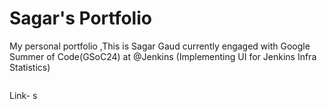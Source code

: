 # Sagar's Portfolio
My personal portfolio ,This is Sagar Gaud currently engaged with Google Summer of Code(GSoC24) at @Jenkins (Implementing UI for Jenkins Infra Statistics)

<a href="https://www.linkedin.com/in/sagargaud332/" target="_blank"><img alt="" src="https://img.shields.io/badge/LinkedIn-000?logo=linkedin&logoColor=0A66C2&style=for-the-badge" style="vertical-align:center" /></a>

Link- 
s
